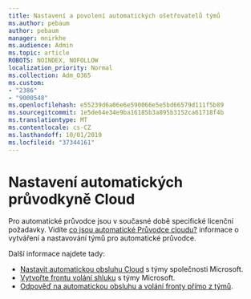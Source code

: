 ```yaml
---
title: Nastavení a povolení automatických ošetřovatelů týmů
ms.author: pebaum
author: pebaum
manager: mnirkhe
ms.audience: Admin
ms.topic: article
ROBOTS: NOINDEX, NOFOLLOW
localization_priority: Normal
ms.collection: Adm_O365
ms.custom:
- "2386"
- "9000548"
ms.openlocfilehash: e55239d6a06e6e590066e5e5bd66579d111f5b89
ms.sourcegitcommit: 1e5de64e34e9ba16185b3a895b3152ca61718f4b
ms.translationtype: MT
ms.contentlocale: cs-CZ
ms.lasthandoff: 10/01/2019
ms.locfileid: "37344161"
---
```

# <a name="set-up-a-cloud-auto-attendant"></a>Nastavení automatických průvodkyně Cloud

Pro automatické průvodce jsou v současné době specifické licenční požadavky. Vidíte [co jsou automatické Průvodce cloudu?](https://docs.microsoft.com/microsoftteams/what-are-phone-system-auto-attendants) informace o vytváření a nastavování týmů pro automatické průvodce. 

Další informace najdete tady:

- [Nastavit automatickou obsluhu Cloud](https://docs.microsoft.com/microsoftteams/create-a-phone-system-auto-attendant) s týmy společnosti Microsoft. 
- [Vytvořte frontu volání shluku](https://docs.microsoft.com/microsoftteams/create-a-phone-system-call-queue) s týmy Microsoft. 
- [Odpověď na automatickou obsluhu a volání fronty přímo z týmů](https://docs.microsoft.com/microsoftteams/answer-auto-attendant-and-call-queue-calls). 